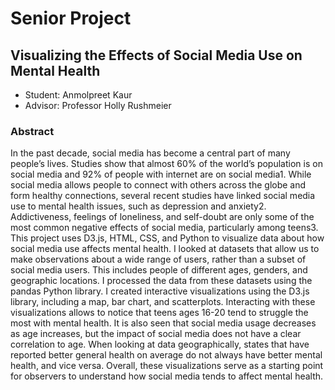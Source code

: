 # Senior Project
## Visualizing the Effects of Social Media Use on Mental Health

- Student: Anmolpreet Kaur
- Advisor: Professor Holly Rushmeier

### Abstract
In the past decade, social media has become a central part of many people’s lives. Studies show that almost 60% of the world’s population is on social media and 92% of people with internet are on social media1. While social media allows people to connect with others across the globe and form healthy connections, several recent studies have linked social media use to mental health issues, such as depression and anxiety2. Addictiveness, feelings of loneliness, and self-doubt are only some of the most common negative effects of social media, particularly among teens3. This project uses D3.js, HTML, CSS, and Python to visualize data about how social media use affects mental health. 
I looked at datasets that allow us to make observations about a wide range of users, rather than a subset of social media users. This includes people of different ages, genders, and geographic locations. I processed the data from these datasets using the pandas Python library. I created interactive visualizations using the D3.js library, including a map, bar chart, and scatterplots. Interacting with these visualizations allows to notice that teens ages 16-20 tend to struggle the most with mental health. It is also seen that social media usage decreases as age increases, but the impact of social media does not have a clear correlation to age. When looking at data geographically, states that have reported better general health on average do not always have better mental health, and vice versa. Overall, these visualizations serve as a starting point for observers to understand how social media tends to affect mental health.
